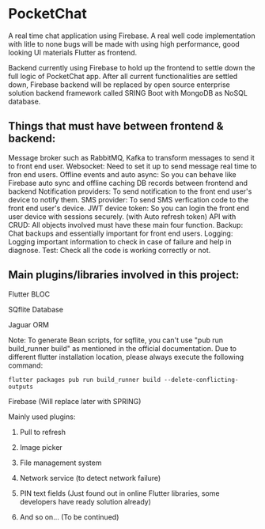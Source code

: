 # PocketChat

A real time chat application using Firebase. A real well code implementation with litle to none bugs will be made with using high performance, good looking UI materials Flutter as frontend. 

Backend currently using Firebase to hold up the frontend to settle down the full logic of PocketChat app. After all current functionalities are settled down, Firebase backend will be replaced by open source enterprise solution backend framework called SRING Boot with MongoDB as NoSQL database.

## Things that must have between frontend & backend:
Message broker such as RabbitMQ, Kafka to transform messages to send it to front end user.
Websocket: Need to set it up to send message real time to fron end users.
Offline events and auto async: So you can behave like Firebase auto sync and offline caching DB records between frontend and backend
Notification providers: To send notification to the front end user's device to notify them.
SMS provider: To send SMS verfication code to the front end user's device.
JWT device token: So you can login the front end user device with sessions securely. (with Auto refresh token)
API with CRUD: All objects involved must have these main four function.
Backup: Chat backups and essentially important for front end users.
Logging: Logging important information to check in case of failure and help in diagnose.
Test: Check all the code is working correctly or not.

## Main plugins/libraries involved in this project:

Flutter BLOC

SQflite Database

Jaguar ORM

Note: To generate Bean scripts, for sqflite, you can't use "pub run build_runner build" as mentioned in the official documentation.
Due to different flutter installation location, please always execute the following command:

    flutter packages pub run build_runner build --delete-conflicting-outputs

Firebase (Will replace later with SPRING)

Mainly used plugins:

1. Pull to refresh

2. Image picker

3. File management system

4. Network service (to detect network failure)

5. PIN text fields (Just found out in online Flutter libraries, some developers have ready solution already)

4. And so on... (To be continued)
